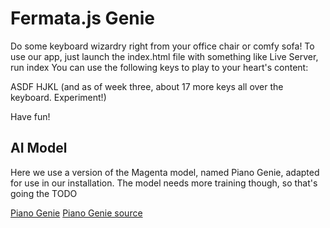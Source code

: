 # Fermata.js Genie

Do some keyboard wizardry right from your office chair or comfy sofa! To use our app, just launch the index.html file with something like Live Server, run index
You can use the following keys to play to your heart's content:

ASDF HJKL (and as of week three, about 17 more keys all over the keyboard. Experiment!)

Have fun!

## AI Model

Here we use a version of the Magenta model, named Piano Genie, adapted for use in our installation. The model needs more training though, so that's going the TODO

[Piano Genie](https://magenta.tensorflow.org/pianogenie)
[Piano Genie source](https://github.com/magenta/magenta-js/tree/master/music/src/piano_genie)
